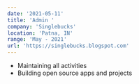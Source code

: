 ```yaml
---
date: '2021-05-11'
title: 'Admin '
company: 'Singlebucks'
location: 'Patna, IN'
range: 'May - 2021'
url: 'https://singlebucks.blogspot.com'
---
```


- Maintaining all activities 
- Building open source apps and projects
